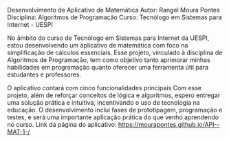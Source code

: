 Desenvolvimento de Aplicativo de Matemática
Autor: Rangel Moura Pontes
Disciplina: Algoritmos de Programação
Curso: Tecnólogo em Sistemas para Internet - UESPI

No âmbito do curso de Tecnólogo em Sistemas para Internet da UESPI, estou desenvolvendo um aplicativo de matemática com foco na simplificação de cálculos essenciais. Esse projeto, vinculado à disciplina de Algoritmos de Programação, tem como objetivo tanto aprimorar minhas habilidades em programação quanto oferecer uma ferramenta útil para estudantes e professores.

O aplicativo contará com cinco funcionalidades principais
Com esse projeto, além de reforçar conceitos de lógica e algoritmos, espero entregar uma solução prática e intuitiva, incentivando o uso de tecnologia na educação. O desenvolvimento inclui fases de prototipagem, programação e testes, e será uma importante aplicação prática do que venho aprendendo no curso.
Link da página do aplicativo:
https://mourapontes.github.io/API--MAT-1-/





